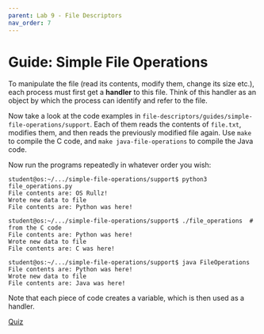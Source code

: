 ```yaml
---
parent: Lab 9 - File Descriptors
nav_order: 7
---
```


# Guide: Simple File Operations

To manipulate the file (read its contents, modify them, change its size etc.), each process must first get a **handler** to this file.
Think of this handler as an object by which the process can identify and refer to the file.

Now take a look at the code examples in `file-descriptors/guides/simple-file-operations/support`.
Each of them reads the contents of `file.txt`, modifies them, and then reads the previously modified file again.
Use `make` to compile the C code, and `make java-file-operations` to compile the Java code.

Now run the programs repeatedly in whatever order you wish:

```console
student@os:~/.../simple-file-operations/support$ python3 file_operations.py
File contents are: OS Rullz!
Wrote new data to file
File contents are: Python was here!

student@os:~/.../simple-file-operations/support$ ./file_operations  # from the C code
File contents are: Python was here!
Wrote new data to file
File contents are: C was here!

student@os:~/.../simple-file-operations/support$ java FileOperations
File contents are: Python was here!
Wrote new data to file
File contents are: Java was here!
```

Note that each piece of code creates a variable, which is then used as a handler.

[Quiz](../../drills/questions/file-handler-c.md)
